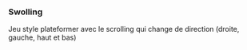 ### Swolling

Jeu style plateformer avec le scrolling qui change de direction (droite, gauche, haut et bas)